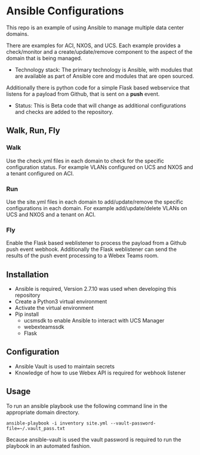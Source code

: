 # Ansible Configurations

This repo is an example of using Ansible to manage multiple data center domains.

There are examples for ACI, NXOS, and UCS. Each example provides a check/monitor and a create/update/remove component to the aspect of the domain that is being managed.

* Technology stack: The primary technology is Ansible, with modules that are available as part of Ansible core and modules that are open sourced.

Additionally there is python code for a simple Flask based webservice that listens for a payload from Github, that is sent on a **push** event.

* Status:  This is Beta code that will change as additional configurations and checks are added to the repository.

## Walk, Run, Fly


### Walk

Use the check.yml files in each domain to check for the specific configuration status. For example VLANs configured on UCS and NXOS and a tenant configured on ACI.

### Run

Use the site.yml files in each domain to add/update/remove the specific configurations in each domain. For example add/update/delete VLANs on UCS and NXOS and a tenant on ACI.

### Fly

Enable the Flask based weblistener to process the payload from a Github push event webhook. Additionally the Flask weblistener can send the results of the push event processing to a Webex Teams room.

## Installation

- Ansible is required, Version 2.7.10 was used when developing this repository
- Create a Python3 virtual environment
- Activate the virtual environment
- Pip install
  - ucsmsdk to enable Ansible to interact with UCS Manager
  - webexteamssdk
  - Flask

## Configuration

- Ansible Vault is used to maintain secrets
- Knowledge of how to use Webex API is required for webhook listener

## Usage

To run an ansible playbook use the following command line in the appropriate domain directory.

`ansible-playbook -i inventory site.yml --vault-password-file=~/.vault_pass.txt`

Because ansible-vault is used the vault password is required to run the playbook in an automated fashion.
